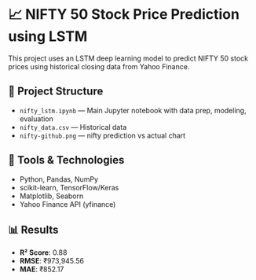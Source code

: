 # 📈 NIFTY 50 Stock Price Prediction using LSTM

This project uses an LSTM deep learning model to predict NIFTY 50 stock prices using historical closing data from Yahoo Finance.

## 📂 Project Structure

- `nifty_lstm.ipynb` — Main Jupyter notebook with data prep, modeling, evaluation
- `nifty_data.csv` — Historical data
- `nifty-github.png` — nifty prediction vs actual chart

## 🧰 Tools & Technologies

- Python, Pandas, NumPy
- scikit-learn, TensorFlow/Keras
- Matplotlib, Seaborn
- Yahoo Finance API (yfinance)

## 📊 Results

- **R² Score**: 0.88
- **RMSE**: ₹973,945.56
- **MAE**: ₹852.17

